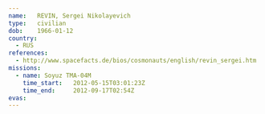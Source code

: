 ```yaml
---
name:	REVIN, Sergei Nikolayevich 
type:	civilian
dob:	1966-01-12
country:
  - RUS
references:
  - http://www.spacefacts.de/bios/cosmonauts/english/revin_sergei.htm
missions:
  - name: Soyuz TMA-04M
    time_start:   2012-05-15T03:01:23Z
    time_end:     2012-09-17T02:54Z
evas:
---
```

